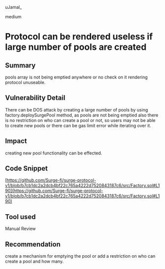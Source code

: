 uJamal_

medium

# Protocol can be rendered useless if large number of pools are created

## Summary
pools array is not being emptied anywhere or no check on it rendering protocol unuseable.
## Vulnerability Detail
There can be DOS attack by creating a large number of pools by using factory.deploySurgePool method, as pools are not being emptied also there is no restriction on who can create a pool or not, so users may not be able to create new pools or there can be gas limit error while iterating over it.
## Impact
creating new pool functionality can be effected.
## Code Snippet
[https://github.com/Surge-fi/surge-protocol-v1/blob/b7cb1dc2a2dcb4bf22c765a4222d7520843187c6/src/Factory.sol#L190](https://github.com/Surge-fi/surge-protocol-v1/blob/b7cb1dc2a2dcb4bf22c765a4222d7520843187c6/src/Factory.sol#L190)

## Tool used

Manual Review

## Recommendation
create a mechanism for emptying the pool or add a restriction on who can create a pool and how many. 